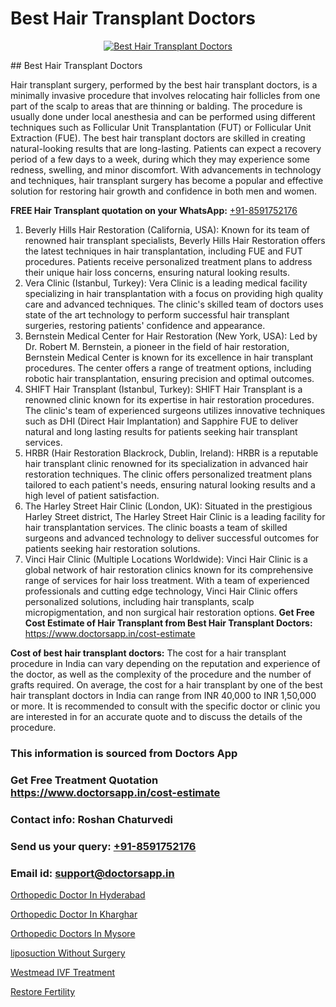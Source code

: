 # Best Hair Transplant Doctors

<p align="center">
  <a href="https://doctorsapp.co.in/treatment/hair-transplant">
    <img src="https://doctorsapp.co.in/uploads/treatment_image/transplant.jpg" alt="Best Hair Transplant Doctors">
  </a>
</p>
## Best Hair Transplant Doctors

Hair transplant surgery, performed by the best hair transplant doctors, is a minimally invasive procedure that involves relocating hair follicles from one part of the scalp to areas that are thinning or balding. The procedure is usually done under local anesthesia and can be performed using different techniques such as Follicular Unit Transplantation (FUT) or Follicular Unit Extraction (FUE). The best hair transplant doctors are skilled in creating natural-looking results that are long-lasting. Patients can expect a recovery period of a few days to a week, during which they may experience some redness, swelling, and minor discomfort. With advancements in technology and techniques, hair transplant surgery has become a popular and effective solution for restoring hair growth and confidence in both men and women.

**FREE Hair Transplant quotation on your WhatsApp:**  [+91-8591752176](https://api.whatsapp.com/send?phone=8591752176)

1) Beverly Hills Hair Restoration (California, USA): Known for its team of renowned hair transplant specialists, Beverly Hills Hair Restoration offers the latest techniques in hair transplantation, including FUE and FUT procedures. Patients receive personalized treatment plans to address their unique hair loss concerns, ensuring natural looking results.
2) Vera Clinic (Istanbul, Turkey): Vera Clinic is a leading medical facility specializing in hair transplantation with a focus on providing high quality care and advanced techniques. The clinic's skilled team of doctors uses state of the art technology to perform successful hair transplant surgeries, restoring patients' confidence and appearance.
3) Bernstein Medical Center for Hair Restoration (New York, USA): Led by Dr. Robert M. Bernstein, a pioneer in the field of hair restoration, Bernstein Medical Center is known for its excellence in hair transplant procedures. The center offers a range of treatment options, including robotic hair transplantation, ensuring precision and optimal outcomes.
4) SHIFT Hair Transplant (Istanbul, Turkey): SHIFT Hair Transplant is a renowned clinic known for its expertise in hair restoration procedures. The clinic's team of experienced surgeons utilizes innovative techniques such as DHI (Direct Hair Implantation) and Sapphire FUE to deliver natural and long lasting results for patients seeking hair transplant services.
5) HRBR (Hair Restoration Blackrock, Dublin, Ireland): HRBR is a reputable hair transplant clinic renowned for its specialization in advanced hair restoration techniques. The clinic offers personalized treatment plans tailored to each patient's needs, ensuring natural looking results and a high level of patient satisfaction.
6) The Harley Street Hair Clinic (London, UK): Situated in the prestigious Harley Street district, The Harley Street Hair Clinic is a leading facility for hair transplantation services. The clinic boasts a team of skilled surgeons and advanced technology to deliver successful outcomes for patients seeking hair restoration solutions.
7) Vinci Hair Clinic (Multiple Locations Worldwide): Vinci Hair Clinic is a global network of hair restoration clinics known for its comprehensive range of services for hair loss treatment. With a team of experienced professionals and cutting edge technology, Vinci Hair Clinic offers personalized solutions, including hair transplants, scalp micropigmentation, and non surgical hair restoration options.
**Get Free Cost Estimate of Hair Transplant from Best Hair Transplant Doctors:** https://www.doctorsapp.in/cost-estimate

**Cost of best hair transplant doctors:**
The cost for a hair transplant procedure in India can vary depending on the reputation and experience of the doctor, as well as the complexity of the procedure and the number of grafts required. On average, the cost for a hair transplant by one of the best hair transplant doctors in India can range from INR 40,000 to INR 1,50,000 or more. It is recommended to consult with the specific doctor or clinic you are interested in for an accurate quote and to discuss the details of the procedure.

### This information is sourced from Doctors App 
### Get Free Treatment Quotation https://www.doctorsapp.in/cost-estimate
### Contact info: Roshan Chaturvedi 
### Send us your query: [+91-8591752176](https://api.whatsapp.com/send?phone=8591752176) 
### Email id: support@doctorsapp.in

[Orthopedic Doctor In Hyderabad](https://www.linkedin.com/pulse/orthopedic-doctor-hyderabad-doctorsapp-khulna-ofd5e?trackingId=EZ9Y1jSkx7A%2FewaFK33zSw%3D%3D&lipi=urn%3Ali%3Apage%3Ad_flagship3_company_admin%3BEfzsr1%2BmQ6eR1XkJR7MU1A%3D%3D)

[Orthopedic Doctor In Kharghar](https://www.linkedin.com/pulse/orthopedic-doctor-kharghar-doctorsappin-d4qtc?trackingId=0MABeXFsXGTpiHVBSN8T5Q%3D%3D&lipi=urn%3Ali%3Apage%3Ad_flagship3_company_admin%3BcTUR6naWQkWjeA%2BR15noZQ%3D%3D)

[Orthopedic Doctors In Mysore](https://medium.com/@kushalrao10/orthopedic-doctors-in-mysore-50291eb5850f)

[liposuction Without Surgery](https://medium.com/@kushalrao10/liposuction-without-surgery-545c8826b506)

[Westmead IVF Treatment](https://doctors-apps.github.io/doctorsapp/westmead-ivf-treatment)

[Restore Fertility](https://doctors-apps.github.io/doctorsapp/restore-fertility)

